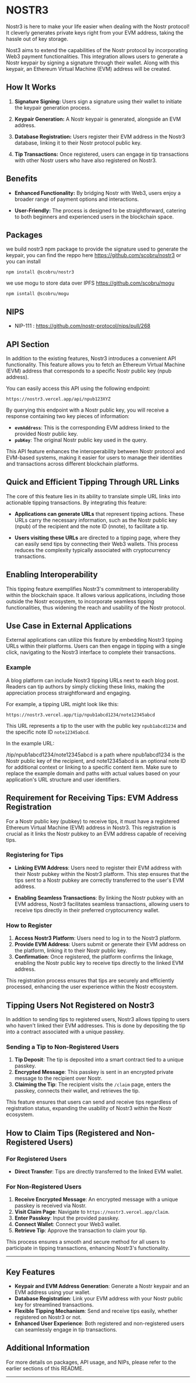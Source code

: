 # NOSTR3

Nostr3 is here to make your life easier when dealing with the Nostr protocol! It cleverly generates private keys right from your EVM address, taking the hassle out of key storage.

Nost3 aims to extend the capabilities of the Nostr protocol by incorporating Web3 payment functionalities. This integration allows users to generate a Nostr keypair by signing a signature through their wallet. Along with this keypair, an Ethereum Virtual Machine (EVM) address will be created.

## How It Works

1. **Signature Signing:** Users sign a signature using their wallet to initiate the keypair generation process.

2. **Keypair Generation:** A Nostr keypair is generated, alongside an EVM address.

3. **Database Registration:** Users register their EVM address in the Nostr3 database, linking it to their Nostr protocol public key.

4. **Tip Transactions:** Once registered, users can engage in tip transactions with other Nostr users who have also registered on Nostr3.

## Benefits

- **Enhanced Functionality:** By bridging Nostr with Web3, users enjoy a broader range of payment options and interactions.
  
- **User-Friendly:** The process is designed to be straightforward, catering to both beginners and experienced users in the blockchain space.

## Packages

we build nostr3 npm package to provide the signature used to generate the keypair, you can find the reppo here <https://github.com/scobru/nostr3> or you can install

    npm install @scobru/nostr3

we use mogu to store data over IPFS <https://github.com/scobru/mogu>

    npm isntall @scobru/mogu

## NIPS

- NIP-111 : <https://github.com/nostr-protocol/nips/pull/268>

## API Section

In addition to the existing features, Nostr3 introduces a convenient API functionality. This feature allows you to fetch an Ethereum Virtual Machine (EVM) address that corresponds to a specific Nostr public key (npub address).

You can easily access this API using the following endpoint:

`https://nostr3.vercel.app/api/npub123XYZ`

By querying this endpoint with a Nostr public key, you will receive a response containing two key pieces of information:

- **`evmAddress`**: This is the corresponding EVM address linked to the provided Nostr public key.
- **`pubKey`**: The original Nostr public key used in the query.

This API feature enhances the interoperability between Nostr protocol and EVM-based systems, making it easier for users to manage their identities and transactions across different blockchain platforms.

## Quick and Efficient Tipping Through URL Links

The core of this feature lies in its ability to translate simple URL links into actionable tipping transactions. By integrating this feature:

- **Applications can generate URLs** that represent tipping actions. These URLs carry the necessary information, such as the Nostr public key (npub) of the recipient and the note ID (nnote), to facilitate a tip.

- **Users visiting these URLs** are directed to a tipping page, where they can easily send tips by connecting their Web3 wallets. This process reduces the complexity typically associated with cryptocurrency transactions.

## Enabling Interoperability

This tipping feature exemplifies Nostr3's commitment to interoperability within the blockchain space. It allows various applications, including those outside the Nostr ecosystem, to incorporate seamless tipping functionalities, thus widening the reach and usability of the Nostr protocol.

## Use Case in External Applications

External applications can utilize this feature by embedding Nostr3 tipping URLs within their platforms. Users can then engage in tipping with a single click, navigating to the Nostr3 interface to complete their transactions.

### Example

A blog platform can include Nostr3 tipping URLs next to each blog post. Readers can tip authors by simply clicking these links, making the appreciation process straightforward and engaging.

For example, a tipping URL might look like this:

`https://nostr3.vercel.app/tip/npub1abcd1234/note12345abcd`

This URL represents a tip to the user with the public key `npub1abcd1234` and the specific note ID `note12345abcd`.

In the example URL:

/tip/npub1abcd1234/note12345abcd is a path where npub1abcd1234 is the Nostr public key of the recipient, and note12345abcd is an optional note ID for additional context or linking to a specific content item.
Make sure to replace the example domain and paths with actual values based on your application's URL structure and user identifiers.

## Requirement for Receiving Tips: EVM Address Registration

For a Nostr public key (pubkey) to receive tips, it must have a registered Ethereum Virtual Machine (EVM) address in Nostr3. This registration is crucial as it links the Nostr pubkey to an EVM address capable of receiving tips.

### Registering for Tips

- **Linking EVM Address**: Users need to register their EVM address with their Nostr pubkey within the Nostr3 platform. This step ensures that the tips sent to a Nostr pubkey are correctly transferred to the user's EVM address.

- **Enabling Seamless Transactions**: By linking the Nostr pubkey with an EVM address, Nostr3 facilitates seamless transactions, allowing users to receive tips directly in their preferred cryptocurrency wallet.

### How to Register

1. **Access Nostr3 Platform**: Users need to log in to the Nostr3 platform.
2. **Provide EVM Address**: Users submit or generate their EVM address on the platform, linking it to their Nostr public key.
3. **Confirmation**: Once registered, the platform confirms the linkage, enabling the Nostr public key to receive tips directly to the linked EVM address.

This registration process ensures that tips are securely and efficiently processed, enhancing the user experience within the Nostr ecosystem.

## Tipping Users Not Registered on Nostr3

In addition to sending tips to registered users, Nostr3 allows tipping to users who haven't linked their EVM addresses. This is done by depositing the tip into a contract associated with a unique passkey.

### Sending a Tip to Non-Registered Users

1. **Tip Deposit**: The tip is deposited into a smart contract tied to a unique passkey.
2. **Encrypted Message**: This passkey is sent in an encrypted private message to the recipient over Nostr.
3. **Claiming the Tip**: The recipient visits the `/claim` page, enters the passkey, connects their wallet, and retrieves the tip.

This feature ensures that users can send and receive tips regardless of registration status, expanding the usability of Nostr3 within the Nostr ecosystem.

## How to Claim Tips (Registered and Non-Registered Users)

### For Registered Users

- **Direct Transfer**: Tips are directly transferred to the linked EVM wallet.

### For Non-Registered Users

1. **Receive Encrypted Message**: An encrypted message with a unique passkey is received via Nostr.
2. **Visit Claim Page**: Navigate to `https://nostr3.vercel.app/claim`.
3. **Enter Passkey**: Input the provided passkey.
4. **Connect Wallet**: Connect your Web3 wallet.
5. **Retrieve Tip**: Approve the transaction to claim your tip.

This process ensures a smooth and secure method for all users to participate in tipping transactions, enhancing Nostr3's functionality.

---

## Key Features

- **Keypair and EVM Address Generation**: Generate a Nostr keypair and an EVM address using your wallet.
- **Database Registration**: Link your EVM address with your Nostr public key for streamlined transactions.
- **Flexible Tipping Mechanism**: Send and receive tips easily, whether registered on Nostr3 or not.
- **Enhanced User Experience**: Both registered and non-registered users can seamlessly engage in tip transactions.

## Additional Information

For more details on packages, API usage, and NIPs, please refer to the earlier sections of this README.

---
